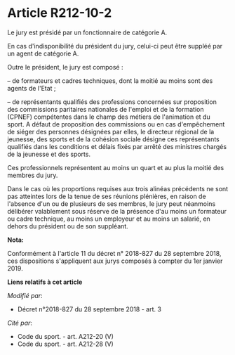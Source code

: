 # Article R212-10-2

Le jury est présidé par un fonctionnaire de catégorie A.

En cas d'indisponibilité du président du jury, celui-ci peut être suppléé par un agent de catégorie A.

Outre le président, le jury est composé :

– de formateurs et cadres techniques, dont la moitié au moins sont des agents de l'Etat ;

– de représentants qualifiés des professions concernées sur proposition des commissions paritaires nationales de l'emploi et
de la formation (CPNEF) compétentes dans le champ des métiers de l'animation et du sport. A défaut de proposition des
commissions ou en cas d'empêchement de siéger des personnes désignées par elles, le directeur régional de la jeunesse, des
sports et de la cohésion sociale désigne ces représentants qualifiés dans les conditions et délais fixés par arrêté des
ministres chargés de la jeunesse et des sports.

Ces professionnels représentent au moins un quart et au plus la moitié des membres du jury.

Dans le cas où les proportions requises aux trois alinéas précédents ne sont pas atteintes lors de la tenue de ses réunions
plénières, en raison de l'absence d'un ou de plusieurs de ses membres, le jury peut néanmoins délibérer valablement sous
réserve de la présence d'au moins un formateur ou cadre technique, au moins un employeur et au moins un salarié, en dehors du
président ou de son suppléant.

**Nota:**

Conformément à l'article 11 du décret n° 2018-827 du 28 septembre 2018, ces dispositions s'appliquent aux jurys composés à
compter du 1er janvier 2019.

**Liens relatifs à cet article**

_Modifié par_:

  - Décret n°2018-827 du 28 septembre 2018 - art. 3

_Cité par_:

  - Code du sport. - art. A212-20 (V)
  - Code du sport. - art. A212-28 (V)
